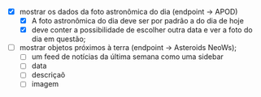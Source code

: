 - [x] mostrar os dados da foto astronômica do dia (endpoint -> APOD) 
  - [x]  A foto astronômica do dia deve ser por padrão a do dia de hoje 
  - [x] deve conter a possibilidade de escolher outra data e ver a foto do dia em questão;
- [ ] mostrar objetos próximos à terra (endpoint -> Asteroids NeoWs);
    - [ ] um feed de notícias da última semana como uma sidebar 
    - [ ] data
    - [ ] descriçaõ
    - [ ] imagem